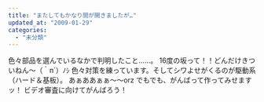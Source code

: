 ```yaml
---
title: "またしてもかなり間が開きましたが…"
updated_at: "2009-01-29"
categories: 
  - "未分類"
---
```


色々部品を選んでいるなかで判明したこと……。 16度の坂って！！どんだけきついねん～（｀п´）ﾉｼ 色々対策を練っています。そしてシワよせがくるのが駆動系（ハード＆基板）。 あぁああぁぁ～～orz でもでも、がんばって作ってみせますッ！ ビデオ審査に向けてがんばろう！
